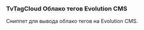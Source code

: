 
<meta http-equiv="Content-Type" content="text/html; charset=utf-8">
<h3>TvTagCloud Облако тегов Evolution CMS </h3>
Сниппет для вывода облако тегов на Evolution CMS.
